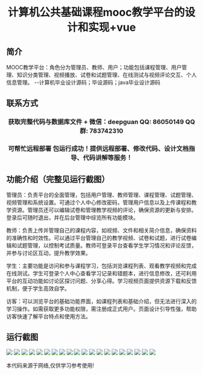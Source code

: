 <p><h1 align="center">计算机公共基础课程mooc教学平台的设计和实现+vue</h1></p>

## 简介
MOOC教学平台：角色分为管理员、教师、用户；功能包括课程管理、用户管理、知识分类管理、视频播放、试卷和试题管理、在线测试与视频评论交互、个人信息管理。    --计算机毕业设计源码；毕设源码；java毕业设计源码


## 联系方式
<p><h3 align="center">获取完整代码与数据库文件 + 微信：deepguan QQ: 86050149 QQ群: 783742310</h3></p>
<p><h3 align="center">可帮忙远程部署 包运行成功！提供远程部署、修改代码、设计文档指导、代码讲解等服务！</h3></p>

## 功能介绍（完整见运行截图）
管理员：负责平台的全面管理，包括用户管理、教师管理、课程管理、试题管理、视频管理和系统设置。可通过个人中心修改密码，管理用户信息以及上传课程和教学资源。管理员还可以编辑试卷和管理教学视频的评论，确保资源的更新与安排。登录后可随时退出，并在后台管理中综览所有功能模块。

教师：负责上传并管理自己的课程内容，如视频、文件和相关简介信息，确保资料的准确性和时效性。可以通过平台管理自己的教学视频、试卷和试题，进行试卷编辑和试题管理，以控制考试质量。教师可登录平台查看学生学习情况和评论反馈，并参与讨论区互动，提升教学效果。

学生：主要功能是访问和参与课程学习，包括浏览课程列表、观看教学视频和完成在线测试。学生可登录个人中心查看学习记录和错题本，进行信息修改，还可利用平台的互动功能如讨论区探讨问题、分享心得。学习视频页面提供资源下载和反馈机制，便于学生高效自学。

访客：可以浏览平台的基础功能界面，如课程列表和基础介绍，但无法进行深入的学习操作。如需获取更多功能权限，需注册成正式用户。页面设计引导性强，帮助访客快速了解平台特点和使用方法。


## 运行截图
![](img/001.jpg)
![](img/002.jpg)
![](img/003.jpg)
![](img/004.jpg)
![](img/005.jpg)
![](img/006.jpg)
![](img/007.jpg)
![](img/008.jpg)
![](img/009.jpg)
![](img/010.jpg)
![](img/011.jpg)
![](img/012.jpg)
![](img/013.jpg)
![](img/014.jpg)
![](img/015.jpg)
![](img/016.jpg)
![](img/017.jpg)
![](img/018.jpg)
![](img/019.jpg)
![](img/020.jpg)

<p>本代码来源于网络,仅供学习参考使用!</p>
